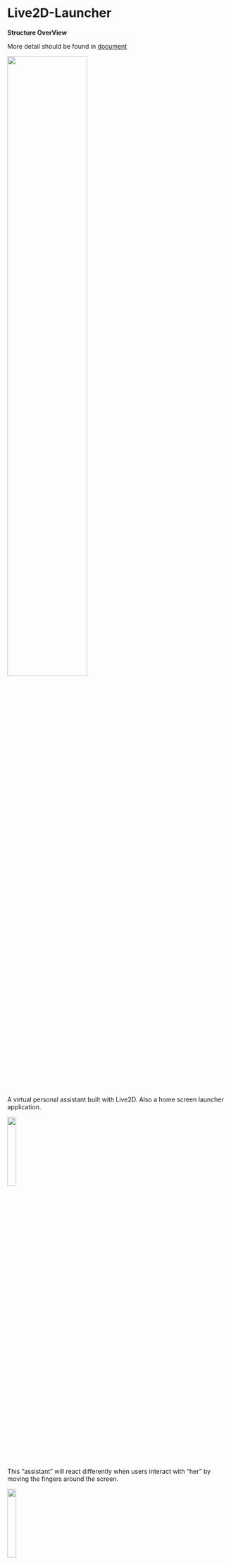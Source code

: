# Live2D-Launcher

<B>Structure OverView</B>

More detail should be found in [document](https://github.com/NijikonUS/Live2D-Launcher/blob/master/doc/LivelyLauncher.pdf)

<img src="https://github.com/NijikonUS/Live2D-Launcher/raw/master/doc/Picture2.png" width="60%" height="60%"> 

A virtual personal assistant built with Live2D. Also a home screen launcher application.

<img src="https://github.com/NijikonUS/Live2D-Launcher/raw/master/doc/Picture1.png" width="20%" height="20%"> 



This “assistant” will react differently when users interact with “her” by moving the fingers around the screen.

<img src="https://github.com/NijikonUS/Live2D-Launcher/raw/master/doc/Picture3.png" width="20%" height="20%">  

It also has the basic functionalities as a home screen launcher.

<img src="https://github.com/NijikonUS/Live2D-Launcher/raw/master/doc/Picture4.png" width="20%" height="20%">  

By scrolling right, user can start scheduling, categorizing their events, setting the reminders, inviting friends. It also supports other useful functionalities, such as showing location, reporting weather.

All operations are supported by voice control.

<img src="https://github.com/NijikonUS/Live2D-Launcher/raw/master/doc/Picture6.png" width="60%" height="60%">  

Enjoy.
